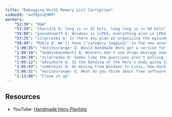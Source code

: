 ```yaml
---
title: "Debugging Win32 Memory List Corruption"
videoId: "wuYRpxnE9R8"
markers:
    "52:39": "Q&A"
    "53:29": "thesizik Q: long is >= 32 bits, long long is >= 64 bits"
    "55:00": "pseudonym73 Q: Windows is LLP64, everything else is LP64. The only difference between the two is the size of long. Everything else (short, int, long long) is the same"
    "57:35": "zilarrezko Q: Is there any plan on organizing the episodes in a manner such as \"Worked on mandalas on these episodes\"? [see Resources, YouTube]"
    "59:49": "Miblo Q: We'll have \"category tagging\" in the new annotation system"
    "1:00:55": "doritosranger Q: Would Handmade Hero get a version for Linux or is it strictly a windows project? If it's true, why not using Linux in work? Is it personal choice or is it harder to debug something on windows?"
    "1:04:14": "dudeinbasement1 Q: Winners don't use drugs message needs to be added in the game's loading screen"
    "1:04:30": "zilarrezko Q: Seems like the questions aren't polling in... Do you usually put your rendering / updating / input processing in the same function like you have been doing?"
    "1:05:12": "edvinholm Q: Is the bending of the hero's body going to be like it is now? Looks a bit weird"
    "1:05:43": "samnchiet Q: On moving from Windows to Linux, how much of the onus of making this change lies on the consumers vs Linux OS \"designers\"? Linux distros aren't normally ordinary-user friendly"
    "1:06:31": "doritosranger Q: What do you think about free software (Stallman, FSF, GPL)?"
    "1:13:08": "Close it up"
---
```


## Resources

* YouTube: [Handmade Hero Playlists](https://www.youtube.com/user/handmadeheroarchive/playlists)
